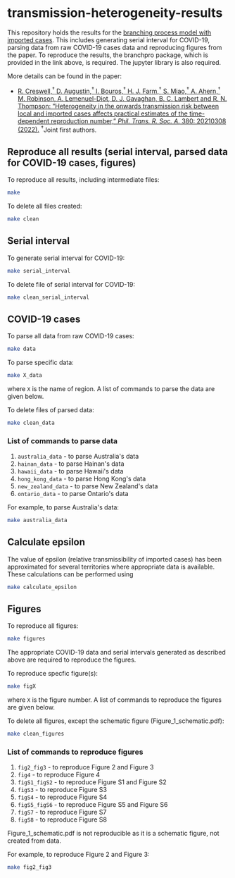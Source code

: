 # transmission-heterogeneity-results

This repository holds the results for the [branching process model with imported cases](https://github.com/SABS-R3-Epidemiology/branchpro). This includes generating serial interval for COVID-19, parsing data from raw COVID-19 cases data and reproducing figures from the paper. To reproduce the results, the branchpro package, which is provided in the link above, is required. The jupyter library is also required. 

More details can be found in the paper:

- <a href="https://royalsocietypublishing.org/doi/10.1098/rsta.2021.0308" target="_blank">R. Creswell,<sup>†</sup> D. Augustin,<sup>†</sup> I. Bouros,<sup>†</sup> H. J. Farm,<sup>†</sup> S. Miao,<sup>†</sup> A. Ahern,<sup>†</sup> M. Robinson, A. Lemenuel-Diot, D. J. Gavaghan, B. C. Lambert and R. N. Thompson: “Heterogeneity in the onwards transmission risk between local and imported cases affects practical estimates of the time-dependent reproduction number,” <em>Phil. Trans. R. Soc. A.</em> 380: 20210308 (2022).</a> <sup>†</sup>Joint first authors.


## Reproduce all results (serial interval, parsed data for COVID-19 cases, figures)
To reproduce all results, including intermediate files:
```bash
make
```

To delete all files created:
```bash
make clean
```


## Serial interval
To generate serial interval for COVID-19:
```bash
make serial_interval
```

To delete file of serial interval for COVID-19:
```bash
make clean_serial_interval
```


## COVID-19 cases
To parse all data from raw COVID-19 cases:
```bash
make data
```

To parse specific data:
```bash
make X_data
```
where `X` is the name of region. A list of commands to parse the data are given below.

To delete files of parsed data:
```bash
make clean_data
```
### List of commands to parse data
1. `australia_data` - to parse Australia's data
2. `hainan_data` - to parse Hainan's data
3. `hawaii_data` - to parse Hawaii's data
4. `hong_kong_data` - to parse Hong Kong's data
5. `new_zealand_data` - to parse New Zealand's data
6. `ontario_data` - to parse Ontario's data

For example, to parse Australia's data:
```bash
make australia_data
```

## Calculate epsilon
The value of epsilon (relative transmissibility of imported cases) has been
approximated for several territories where appropriate data is available. These
calculations can be performed using
```bash
make calculate_epsilon
```

## Figures
To reproduce all figures:
```bash
make figures
```
The appropriate COVID-19 data and serial intervals generated as described above are required to reproduce the figures.

To reproduce specfic figure(s):
```bash
make figX
```
where `X` is the figure number. A list of commands to reproduce the figures are given below.

To delete all figures, except the schematic figure (Figure_1_schematic.pdf):
```bash
make clean_figures
```

### List of commands to reproduce figures
1. `fig2_fig3` - to reproduce Figure 2 and Figure 3
2. `fig4` - to reproduce Figure 4
3. `figS1_figS2` - to reproduce Figure S1 and Figure S2
4. `figS3` - to reproduce Figure S3
5. `figS4` - to reproduce Figure S4
6. `figS5_figS6` - to reproduce Figure S5 and Figure S6
7. `figS7` - to reproduce Figure S7
8. `figS8` - to reproduce Figure S8

Figure_1_schematic.pdf is not reproducible as it is a schematic figure, not created from data.

For example, to reproduce Figure 2 and Figure 3:
```bash
make fig2_fig3
```
